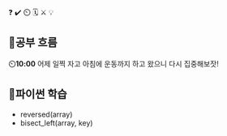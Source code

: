 ❓ ✔️ ⏲️ 🗓️ ⚔️ 💡

## 🧠공부 흐름
⏲️**10:00** 어제 일찍 자고 아침에 운동까지 하고 왔으니 다시 집중해보잣!

## 🐍파이썬 학습
- reversed(array)
- bisect_left(array, key)